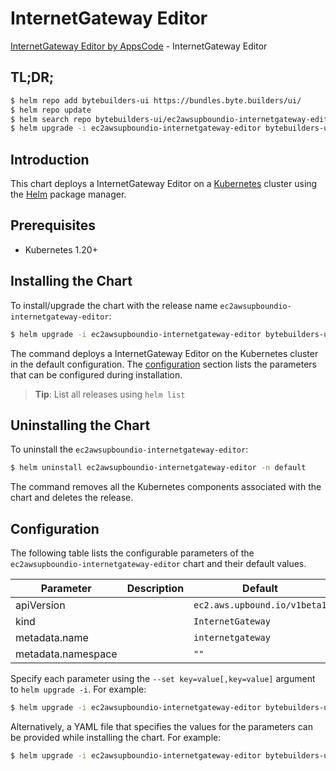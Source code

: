 # InternetGateway Editor

[InternetGateway Editor by AppsCode](https://byte.builders) - InternetGateway Editor

## TL;DR;

```bash
$ helm repo add bytebuilders-ui https://bundles.byte.builders/ui/
$ helm repo update
$ helm search repo bytebuilders-ui/ec2awsupboundio-internetgateway-editor --version=v0.4.18
$ helm upgrade -i ec2awsupboundio-internetgateway-editor bytebuilders-ui/ec2awsupboundio-internetgateway-editor -n default --create-namespace --version=v0.4.18
```

## Introduction

This chart deploys a InternetGateway Editor on a [Kubernetes](http://kubernetes.io) cluster using the [Helm](https://helm.sh) package manager.

## Prerequisites

- Kubernetes 1.20+

## Installing the Chart

To install/upgrade the chart with the release name `ec2awsupboundio-internetgateway-editor`:

```bash
$ helm upgrade -i ec2awsupboundio-internetgateway-editor bytebuilders-ui/ec2awsupboundio-internetgateway-editor -n default --create-namespace --version=v0.4.18
```

The command deploys a InternetGateway Editor on the Kubernetes cluster in the default configuration. The [configuration](#configuration) section lists the parameters that can be configured during installation.

> **Tip**: List all releases using `helm list`

## Uninstalling the Chart

To uninstall the `ec2awsupboundio-internetgateway-editor`:

```bash
$ helm uninstall ec2awsupboundio-internetgateway-editor -n default
```

The command removes all the Kubernetes components associated with the chart and deletes the release.

## Configuration

The following table lists the configurable parameters of the `ec2awsupboundio-internetgateway-editor` chart and their default values.

|     Parameter      | Description |                 Default                 |
|--------------------|-------------|-----------------------------------------|
| apiVersion         |             | <code>ec2.aws.upbound.io/v1beta1</code> |
| kind               |             | <code>InternetGateway</code>            |
| metadata.name      |             | <code>internetgateway</code>            |
| metadata.namespace |             | <code>""</code>                         |


Specify each parameter using the `--set key=value[,key=value]` argument to `helm upgrade -i`. For example:

```bash
$ helm upgrade -i ec2awsupboundio-internetgateway-editor bytebuilders-ui/ec2awsupboundio-internetgateway-editor -n default --create-namespace --version=v0.4.18 --set apiVersion=ec2.aws.upbound.io/v1beta1
```

Alternatively, a YAML file that specifies the values for the parameters can be provided while
installing the chart. For example:

```bash
$ helm upgrade -i ec2awsupboundio-internetgateway-editor bytebuilders-ui/ec2awsupboundio-internetgateway-editor -n default --create-namespace --version=v0.4.18 --values values.yaml
```
